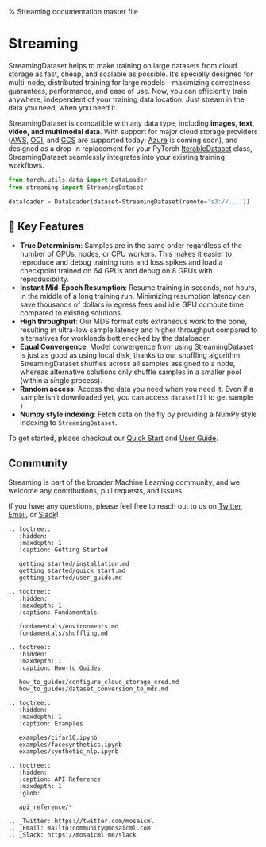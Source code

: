 % Streaming documentation master file

# Streaming

StreamingDataset helps to make training on large datasets from cloud storage as fast, cheap, and scalable as possible. It’s specially designed for multi-node, distributed training for large models—maximizing correctness guarantees, performance, and ease of use. Now, you can efficiently train anywhere, independent of your training data location. Just stream in the data you need, when you need it.

StreamingDataset is compatible with any data type, including **images, text, video, and multimodal data**. With support for major cloud storage providers ([AWS](https://aws.amazon.com/s3/), [OCI](https://www.oracle.com/cloud/storage/object-storage/), and [GCS](https://cloud.google.com/storage) are supported today; [Azure](https://azure.microsoft.com/en-us/products/storage/blobs) is coming soon), and designed as a drop-in replacement for your PyTorch [IterableDataset](https://pytorch.org/docs/stable/data.html#torch.utils.data.IterableDataset) class, StreamingDataset seamlessly integrates into your existing training workflows.

<!--pytest.mark.skip-->
```python
from torch.utils.data import DataLoader
from streaming import StreamingDataset

dataloader = DataLoader(dataset=StreamingDataset(remote='s3://...'))
```




## **🔑** Key Features

- **True Determinism**: Samples are in the same order regardless of the number of GPUs, nodes, or CPU workers. This makes it easier to reproduce and debug training runs and loss spikes and load a checkpoint trained on 64 GPUs and debug on 8 GPUs with reproducibility.
- **Instant Mid-Epoch Resumption**: Resume training in seconds, not hours, in the middle of a long training run. Minimizing resumption latency can save thousands of dollars in egress fees and idle GPU compute time compared to existing solutions.
- **High throughput**: Our MDS format cuts extraneous work to the bone, resulting in ultra-low sample latency and higher throughput compared to alternatives for workloads bottlenecked by the dataloader.
- **Equal Convergence**: Model convergence from using StreamingDataset is just as good as using local disk, thanks to our shuffling algorithm. StreamingDataset shuffles across all samples assigned to a node, whereas alternative solutions only shuffle samples in a smaller pool (within a single process).
- **Random access**: Access the data you need when you need it. Even if a sample isn’t downloaded yet, you can access `dataset[i]` to get sample `i`.
- **Numpy style indexing**: Fetch data on the fly by providing a NumPy style indexing to `StreamingDataset`.

To get started, please checkout our [Quick Start](getting_started/quick_start.md) and [User Guide](getting_started/user_guide.md).

## Community

Streaming is part of the broader Machine Learning community, and we welcome any contributions, pull requests, and issues.

If you have any questions, please feel free to reach out to us on [Twitter](https://twitter.com/mosaicml), 
[Email](mailto:community%40mosaicml.com), or [Slack](https://mosaicml.me/slack)!

```{eval-rst}
.. toctree::
   :hidden:
   :maxdepth: 1
   :caption: Getting Started

   getting_started/installation.md
   getting_started/quick_start.md
   getting_started/user_guide.md

.. toctree::
   :hidden:
   :maxdepth: 1
   :caption: Fundamentals

   fundamentals/environments.md
   fundamentals/shuffling.md

.. toctree::
   :hidden:
   :maxdepth: 1
   :caption: How-to Guides

   how_to_guides/configure_cloud_storage_cred.md
   how_to_guides/dataset_conversion_to_mds.md

.. toctree::
   :hidden:
   :maxdepth: 1
   :caption: Examples

   examples/cifar10.ipynb
   examples/facesynthetics.ipynb
   examples/synthetic_nlp.ipynb

.. toctree::
   :hidden:
   :caption: API Reference
   :maxdepth: 1
   :glob:

   api_reference/*

.. _Twitter: https://twitter.com/mosaicml
.. _Email: mailto:community@mosaicml.com
.. _Slack: https://mosaicml.me/slack
```
